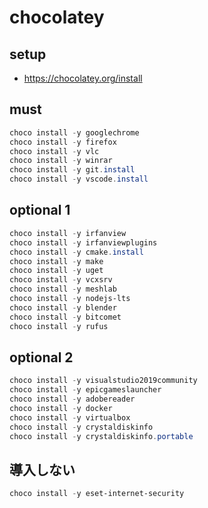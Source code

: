 # chocolatey

## setup
- https://chocolatey.org/install

## must
```powershell
choco install -y googlechrome
choco install -y firefox
choco install -y vlc
choco install -y winrar
choco install -y git.install
choco install -y vscode.install
```

## optional 1
```powershell
choco install -y irfanview
choco install -y irfanviewplugins
choco install -y cmake.install
choco install -y make
choco install -y uget
choco install -y vcxsrv
choco install -y meshlab
choco install -y nodejs-lts
choco install -y blender
choco install -y bitcomet
choco install -y rufus
```

## optional 2
```powershell
choco install -y visualstudio2019community
choco install -y epicgameslauncher
choco install -y adobereader
choco install -y docker
choco install -y virtualbox
choco install -y crystaldiskinfo
choco install -y crystaldiskinfo.portable
```

## 導入しない
```powershell
choco install -y eset-internet-security
```
